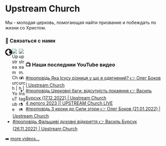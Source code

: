 # Upstream Church

Мы - молодая церковь, помогающая найти призвание и побеждать по жизни со Христом.

### 👥 Связаться с нами

[<img align="left" alt="upstream.life" width="22px" src="https://raw.githubusercontent.com/iconic/open-iconic/master/svg/globe.svg" />][website]
[<img align="left" alt="UpstreamChurch | YouTube" width="22px" src="https://cdn.jsdelivr.net/npm/simple-icons@v3/icons/youtube.svg" />][youtube]
[<img align="left" alt="upstream.church | Instagram" width="22px" src="https://cdn.jsdelivr.net/npm/simple-icons@v3/icons/instagram.svg" />][instagram]

<br />

### 📺 Наши последнии YouTube видео
<!-- YOUTUBE:START -->
- [#проповідь Яка Ісусу різниця у що я одягнений? 👉 Олег Боков | Upstream Church](https://www.youtube.com/watch?v=PAwJNWW9di0)
- [#проповідь Церковні баги: відсутність покаяння 👉 Василь Бурсук &lpar;17.12.2022&rpar; | Upstream Church](https://www.youtube.com/watch?v=Zu8qKAkbLdE)
- [4 лютого 2023 || UPSTREAM Church LIVE](https://www.youtube.com/watch?v=3jXe6Fy5mQU)
- [#проповідь 3 кроки до Сили згори 👉 Олег Боков &lpar;21.01.2022&rpar; | Upstream Church](https://www.youtube.com/watch?v=vd-mXhGw0ek)
- [#проповідь Фальшиві духовні відкриття 👉 Василь Бурсук &lpar;26.11.2022&rpar; | Upstream Church](https://www.youtube.com/watch?v=FLmnFyhFhd0)
<!-- YOUTUBE:END -->

➡️ [more videos...](https://youtube.com/UpstreamChurch)

[website]: https://upstream.life/
[youtube]: https://youtube.com/UpstreamChurch
[instagram]: https://www.instagram.com/upstream.church
